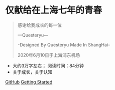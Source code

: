 # 仅献给在上海七年的青春
> 感谢给我成长的每一位
>
> 
>
> —Questeryu—
>
> -Designed By Questeryu Made In ShangHai-
>
> 2020年6月10日于上海浦东机场

* 大约3万字左右； 阅读时间：84分钟
* 关于成长，关于认知

[GitHub](https://github.com/Questeryu/QUESTERYUShangHai)
[Getting Started](#快速开始)

